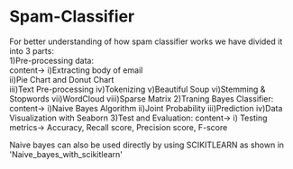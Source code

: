 # Spam-Classifier
<p>For better understanding of how spam classifier works we have divided it into 3 parts: <br>
1)Pre-processing data:<br>
       content-> i)Extracting body of email <br>
                 ii)Pie Chart and Donut Chart <br>
                 iii)Text Pre-processing
                 iv)Tokenizing
                 v)Beautiful Soup
                 vi)Stemming & Stopwords
                 vii)WordCloud
                 viii)Sparse Matrix
2)Traning Bayes Classifier:
        content-> i)Naive Bayes Algorithm
                  ii)Joint Probability
                  iii)Prediction
                  iv)Data Visualization with Seaborn
3)Test and Evaluation:
        content-> i) Testing metrics-> Accuracy, Recall score, Precision score, F-score

Naive bayes can also be used directly by using SCIKITLEARN as shown in 'Naive_bayes_with_scikitlearn' </p>



                  
                 

